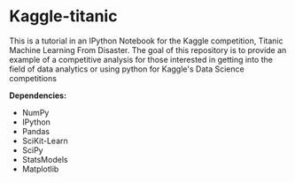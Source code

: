 # Kaggle-titanic
This is a tutorial in an IPython Notebook for the Kaggle competition, Titanic Machine Learning From Disaster. The goal of this repository is to provide an example of a competitive analysis for those interested in getting into the field of data analytics or using python for Kaggle's Data Science competitions 

**Dependencies:**
* NumPy
* IPython
* Pandas
* SciKit-Learn
* SciPy
* StatsModels
* Matplotlib
